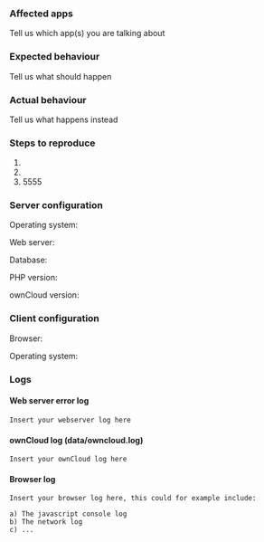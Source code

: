 ### Affected apps
Tell us which app(s) you are talking about

### Expected behaviour
Tell us what should happen

### Actual behaviour
Tell us what happens instead

### Steps to reproduce
1. 
2. 
3. 5555

### Server configuration
Operating system:

Web server: 

Database:

PHP version:

ownCloud version:

### Client configuration
Browser:

Operating system:

### Logs
#### Web server error log
```
Insert your webserver log here
```

#### ownCloud log (data/owncloud.log)
```
Insert your ownCloud log here
```

#### Browser log
```
Insert your browser log here, this could for example include:

a) The javascript console log
b) The network log 
c) ...
```
